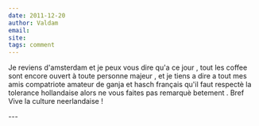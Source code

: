 ```yaml
---
date: 2011-12-20
author: Valdam
email: 
site: 
tags: comment
---
```


<p>Je reviens d'amsterdam et je peux vous dire qu'a ce jour , tout les coffee sont encore ouvert à toute personne majeur , et je tiens a dire a tout mes amis compatriote amateur de ganja et hasch français qu'il faut respectè la tolerance hollandaise alors ne vous faites pas remarquè betement . Bref Vive la culture neerlandaise ! </p>
---